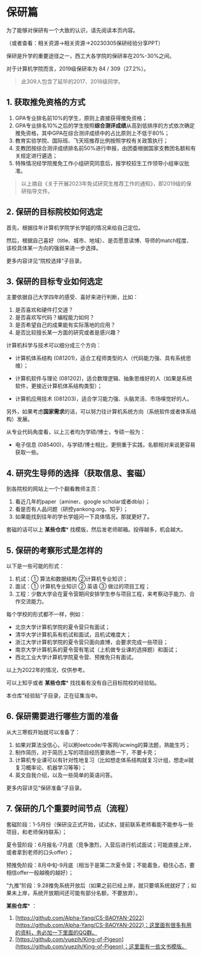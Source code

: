 # 保研篇

为了能够对保研有一个大致的认识，请先阅读本页内容。

（或者查看：相关资源->相关资源->20230305保研经验分享PPT）



保研是升学的重要途径之一，西工大各学院的保研率在20%-30%之间。

对于计算机学院而言，2019级保研率为 84 / 309（27.2%）。

> 此309人包含了延毕的2017、2018级同学。



## 1. 获取推免资格的方式

1. GPA专业排名前10%的学生，原则上直接获得推免资格；
2. GPA专业排名10%之后的学生按照**综合测评成绩**从高到低排序的方式依次确定推免资格，其中GPA在综合测评成绩中的占比原则上不低于80%；
3. 教育实验学院、国际班、飞天班推荐比例按照学校有关政策执行；
4. 支教团按综合测评成绩排名前50%进行申报，由团委根据国家支教团名额和有关规定进行遴选；
5. 特殊情况经学院推免工作小组研究同意后，报学校招生工作领导小组审议批准。

> 以上摘自《关于开展2023年免试研究生推荐工作的通知》，即2019级的保研指导文件。



## 2. 保研的目标院校如何选定

首先，根据往年计算机学院学长学姐的情况来给自己定位。

然后，根据自己喜好（title、城市、地域）、是否愿意读博、导师的match程度、该校具体某一方向的强弱来进一步选择。

更多内容详见“院校选择”子目录。



## 3. 保研的目标专业如何选定

主要依据自己大学四年的感受、喜好来进行判断，比如：

1. 是否喜欢和硬件打交道？
2. 是否喜欢写代码？编程能力如何？
3. 是否希望自己的成果能有实际落地的应用？
4. 是否比较擅长某一方面的研究或者是感兴趣？

计算机科学与技术可以细分成三个方向：

- 计算机体系结构 (081201)，适合工程师类型的人（代码能力强、具有系统思维）；

- 计算机软件与理论 (081202)，适合数理逻辑、抽象思维好的人（如果是系统软件，更接近计算机体系结构类型）；

- 计算机应用技术 (081203)，适合学习能力强、头脑灵活、市场嗅觉好的人。

另外，如果考虑**国家需求**的话，可以努力往计算机系统方向（系统软件或者体系结构）发展。

从专业代码角度看，以上三者均为学硕/博士，专硕一般为：

- 电子信息 (085400)，与学硕/博士相比，更侧重于实践，名额相对来说更容易获取一些。



## 4. 研究生导师的选择（获取信息、套磁）

到各院校的网站上一个个翻看教师主页：

1. 看近几年的paper（aminer、google scholar或者dblp）；
2. 看是否有人品问题（研控yankong.org、知乎）；
3. 如果能找到往年的学长学姐问一下具体情况，那就更好了。

套磁的话可以上  **某些仓库***  找模版，然后发老师邮箱。投得越多，机会越大。



## 5. 保研的考察形式是怎样的

以下是一些可能的形式：

1. 机试：① 算法和数据结构 ②计算机专业知识；
2. 面试：① 计算机专业知识 ② 英语 ③ 做过的项目工程；
3. 工程：少数大学会在夏令营期间安排学生参与项目工程，来考察动手能力、合作交流能力。

每个学校的形式都不一样，例如：

- 北京大学计算机学院的夏令营只有面试；
- 清华大学计算机系有机试和面试，且机试难度大；
- 浙江大学计算机学院的夏令营只面向直博，会要求完成一些项目；
- 南京大学计算机系的夏令营有笔试（上机做专业课的选择题）和面试；
- 西北工业大学计算机学院夏令营、预推免只有面试。

以上为2022年的情况，仅供参考。

可以上知乎或者  **某些仓库***  找找看有没有自己目标院校的经验贴。

本仓库“经验贴”子目录，正在征集当中。



## 6. 保研需要进行哪些方面的准备

从大三寒假开始就可以准备了：

1. 如果对算法没信心，可以刷leetcode/牛客网/acwing的算法题，熟能生巧；
2. 制作简历，对于简历上写的项目经历要熟悉一下，不要卡壳；
3. 计算机专业课可以有针对性地复习（比如想走体系结构就复习计组，想走ai就复习概率论、机器学习等等）；
4. 英文自我介绍，以及一些简单的英语问答。

更多内容详见“保研准备”子目录。



## 7. 保研的几个重要时间节点（流程）

套磁阶段：1-5月份（保研没正式开始，试试水，提前联系老师看能不能参与一些项目，和老师保持联系）；

夏令营阶段：6月报名-7月底（竞争激烈，入营后进行机试面试；可能直接上岸，或者拿到老师的口头offer）；

预推免阶段：8月中旬-9月底（相当于是第二次夏令营；不能着急，稳住心态，要相信offer一般越晚的越好）；

“九推”阶段：9.28推免系统开放后（如果之前已经上岸，就只要填系统就好了；如果未上岸，系统开放期间还可能有部分名额，不要放弃）。




 **某些仓库***  ：

1. [https://github.com/Alpha-Yang/CS-BAOYAN-2022](https://github.com/Alpha-Yang/CS-BAOYAN-2022)；这里面有很多有用的资料，务必加一下里面的QQ群。
2. [https://github.com/yuezih/King-of-Pigeon](https://github.com/yuezih/King-of-Pigeon)；这里面有一些文书模版。

